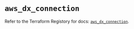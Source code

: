 # `aws_dx_connection`

Refer to the Terraform Registory for docs: [`aws_dx_connection`](https://registry.terraform.io/providers/hashicorp/aws/5.13.1/docs/resources/dx_connection).
